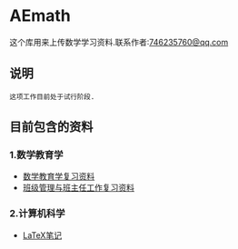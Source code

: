 # AEmath
这个库用来上传数学学习资料.联系作者:746235760@qq.com
## 说明
```
这项工作目前处于试行阶段.
```
## 目前包含的资料
### 1.数学教育学
* [数学教育学复习资料](https://maiimg.com/dec/a96353406594@pdf)
* [班级管理与班主任工作复习资料](https://maiimg.com/dec/a93069409312@pdf)

### 2.计算机科学
* [LaTeX笔记](https://maiimg.com/dec/a90255413365@pdf)
